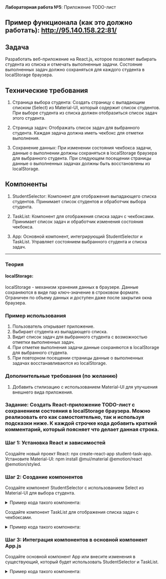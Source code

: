 **Лабораторная работа №5**: Приложение TODO-лист

## Пример функционала (как это должно работать): http://95.140.158.22:81/

## Задача
Разработать веб-приложение на React.js, которое позволяет выбирать студента из списка и отмечать выполненные задачи. Состояние выполненных задач должно сохраняться для каждого студента в localStorage браузера.

## Технические требования
1. Страница выбора студента:
Создать страницу с выпадающим списком (Select) из Material-UI, который содержит список студентов.
При выборе студента из списка должен отобразиться список задач этого студента.

2. Страница задач:
Отображать список задач для выбранного студента.
Каждая задача должна иметь чекбокс для отметки выполнения.

3. Сохранение данных:
При изменении состояния чекбокса задачи, данные о выполнении должны сохраняться в localStorage браузера для выбранного студента.
При следующем посещении страницы данные о выполненных задачах должны быть восстановлены из localStorage.

## Компоненты
1. StudentSelector:
Компонент для отображения выпадающего списка студентов.
Принимает список студентов и обработчик выбора студента.

2. TaskList:
Компонент для отображения списка задач с чекбоксами.
Принимает список задач и обработчик изменения состояния чекбокса.

3. App:
Основной компонент, интегрирующий StudentSelector и TaskList.
Управляет состоянием выбранного студента и списка задач.

---

### Теория
#### localStorage:
localStorage - механизм хранения данных в браузере.
Данные сохраняются в виде пар ключ-значение в строковом формате.
Ограничен по объему данных и доступен даже после закрытия окна браузера.

### Пример использования
1. Пользователь открывает приложение.
2. Выбирает студента из выпадающего списка.
3. Видит список задач для выбранного студента с возможностью отметки выполненных задач.
4. При отметке выполнения задачи данные сохраняются в localStorage для выбранного студента.
5. При повторном посещении страницы данные о выполненных задачах восстанавливаются из localStorage.

### Дополнительные требования (по желанию)
1. Добавить стилизацию с использованием Material-UI для улучшения внешнего вида приложения.

### Задание: Создать React-приложение TODO-лист с сохранением состояния в localStorage браузера. Можно реализовать его как самостоятельно, так и используя подсказки ниже. К каждой строчке кода добавить краткий комментарий, который поясняет что делает данная строка.

### Шаг 1: Установка React и зависимостей
Создайте новый проект React: npx create-react-app student-task-app.
Установите Material-UI: npm install @mui/material @emotion/react @emotion/styled.
### Шаг 2: Создание компонентов
Создайте компонент StudentSelector с использованием Select из Material-UI для выбора студента.

<details>
  <summary>Пример кода такого компонента:</summary>

```javascript
// StudentSelector.jsx
import React, { useState } from 'react';
import Select from '@mui/material/Select';
import MenuItem from '@mui/material/MenuItem';

const StudentSelector = ({ students, onSelect }) => {
  const [selectedStudent, setSelectedStudent] = useState('');

  const handleChange = (event) => {
    const selectedStudent = event.target.value;
    setSelectedStudent(selectedStudent);
    onSelect(selectedStudent);
  };

  return (
    <Select value={selectedStudent} onChange={handleChange}>
      {students.map((student) => (
        <MenuItem key={student.id} value={student.id}>
          {student.name}
        </MenuItem>
      ))}
    </Select>
  );
};

export default StudentSelector;

```
</details>


Создайте компонент TaskList для отображения списка задач с чекбоксами.

<details>
  <summary>Пример кода такого компонента:</summary>
  
```javascript
// TaskList.jsx
import React from 'react';
import Checkbox from '@mui/material/Checkbox';
import FormControlLabel from '@mui/material/FormControlLabel';

const TaskList = ({ tasks, onCheckboxChange }) => {
  return (
    <div>
      {tasks.map((task) => (
        <FormControlLabel
          key={task.id}
          control={
            <Checkbox
              checked={task.completed}
              onChange={() => onCheckboxChange(task.id)}
            />
          }
          label={task.description}
        />
      ))}
    </div>
  );
};

export default TaskList;
```
  
</details>

### Шаг 3: Интеграция компонентов в основной компонент App.js
Создайте основной компонент App или внесите изменения в существующий, который будет использовать StudentSelector и TaskList.



<details>
  <summary>Пример кода такого компонента:</summary>
  
```javascript
// App.js
import React, { useState, useEffect } from 'react';
import StudentSelector from './StudentSelector';
import TaskList from './TaskList';

const App = () => {
  const students = [
    { id: '1', name: 'Студент 1' },
    { id: '2', name: 'Студент 2' },
    // Добавьте других студентов по необходимости
  ];

  const [selectedStudent, setSelectedStudent] = useState('');
  const [tasks, setTasks] = useState([]);

  useEffect(() => {
    // Получение данных из localStorage при монтировании компонента
    const savedTasks = JSON.parse(localStorage.getItem(selectedStudent)) || [];
    setTasks(savedTasks);
  }, [selectedStudent]);

  const handleStudentSelect = (studentId) => {
    setSelectedStudent(studentId);
  };

  const handleCheckboxChange = (taskId) => {
    // Обновление состояния задач и сохранение в localStorage
    const updatedTasks = tasks.map((task) =>
      task.id === taskId ? { ...task, completed: !task.completed } : task
    );
    setTasks(updatedTasks);
    localStorage.setItem(selectedStudent, JSON.stringify(updatedTasks));
  };

  return (
    <div>
      <StudentSelector students={students} onSelect={handleStudentSelect} />
      <TaskList tasks={tasks} onCheckboxChange={handleCheckboxChange} />
    </div>
  );
};

export default App;

```
</details>